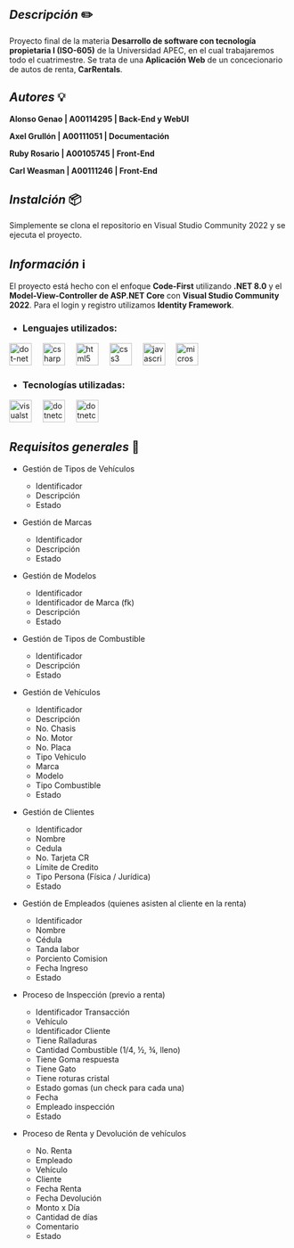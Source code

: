 ## _Descripción_ ✏️
Proyecto final de la materia **Desarrollo de software con tecnología propietaria I (ISO-605)** de la Universidad APEC, en el cual trabajaremos todo el cuatrimestre. Se trata de una **Aplicación Web** de un concecionario de autos de renta, **CarRentals**.

## _Autores_ 💡
**Alonso Genao | A00114295 | Back-End y WebUI**

**Axel Grullón | A00111051 | Documentación**

**Ruby Rosario | A00105745 | Front-End**

**Carl Weasman | A00111246 | Front-End**

## _Instalción_ 📦
Simplemente se clona el repositorio en Visual Studio Community 2022 y se ejecuta el proyecto.

## _Información_ ℹ️
El proyecto está hecho con el enfoque **Code-First** utilizando **.NET 8.0** y el **Model-View-Controller de ASP.NET Core** con **Visual Studio Community 2022**. Para el login y registro utilizamos **Identity Framework**.

- ### **Lenguajes utilizados**:
<div align="left">
  <img src="https://cdn.jsdelivr.net/gh/devicons/devicon/icons/dot-net/dot-net-original.svg" height="40" alt="dot-net logo"  />
  <img width="12" />
  <img src="https://cdn.jsdelivr.net/gh/devicons/devicon/icons/csharp/csharp-original.svg" height="40" alt="csharp logo"  />
  <img width="12" />
  <img src="https://cdn.jsdelivr.net/gh/devicons/devicon/icons/html5/html5-original.svg" height="40" alt="html5 logo"  />
  <img width="12" />
  <img src="https://cdn.jsdelivr.net/gh/devicons/devicon/icons/css3/css3-original.svg" height="40" alt="css3 logo"  />
  <img width="12" />
  <img src="https://cdn.jsdelivr.net/gh/devicons/devicon/icons/javascript/javascript-original.svg" height="40" alt="javascript logo"  />
  <img width="12" />
  <img src="https://cdn.jsdelivr.net/gh/devicons/devicon/icons/microsoftsqlserver/microsoftsqlserver-plain.svg" height="40" alt="microsoftsqlserver logo"  />
</div>

- ### **Tecnologías utilizadas**:
<div align="left">
  <img src="https://cdn.jsdelivr.net/gh/devicons/devicon/icons/visualstudio/visualstudio-plain.svg" height="40" alt="visualstudio logo"  />
  <img width="12" />
  <img src="https://cdn.jsdelivr.net/gh/devicons/devicon/icons/dotnetcore/dotnetcore-original.svg" height="40" alt="dotnetcore logo"  />
  <img width="12" />
  <img src="https://cdn.jsdelivr.net/gh/devicons/devicon@latest/icons/github/github-original.svg" height="40" alt="dotnetcore logo" />
</div>

## _Requisitos generales_ 📄
- Gestión de Tipos de Vehículos
    - Identificador
    - Descripción
    - Estado

- Gestión de Marcas
    - Identificador
    - Descripción
    - Estado

- Gestión de Modelos
    - Identificador
    - Identificador de Marca (fk)
    - Descripción
    - Estado

- Gestión de Tipos de Combustible
    - Identificador
    - Descripción
    - Estado

- Gestión de Vehículos
    - Identificador
    - Descripción
    - No. Chasis
    - No. Motor
    - No. Placa
    - Tipo Vehiculo
    - Marca
    - Modelo
    - Tipo Combustible 
    - Estado

- Gestión de Clientes
    - Identificador
    - Nombre
    - Cedula
    - No. Tarjeta CR
    - Límite de Credito
    - Tipo Persona (Física / Jurídica) 
    - Estado

- Gestión de Empleados (quienes asisten al cliente en la renta)
    - Identificador
    - Nombre
    - Cédula
    - Tanda labor
    - Porciento Comision
    - Fecha Ingreso 
    - Estado

- Proceso de Inspección (previo a renta)
    - Identificador Transacción
    - Vehículo
    - Identificador Cliente
    - Tiene Ralladuras
    - Cantidad Combustible (1/4, ½, ¾, lleno) 
    - Tiene Goma respuesta
    - Tiene Gato
    - Tiene roturas cristal
    - Estado gomas (un check para cada una)
    - Fecha
    - Empleado inspección 
    - Estado 

- Proceso de Renta y Devolución de vehículos
    - No. Renta
    - Empleado
    - Vehículo
    - Cliente
    - Fecha Renta
    - Fecha Devolución
    - Monto x Día
    - Cantidad de días
    - Comentario
    - Estado
